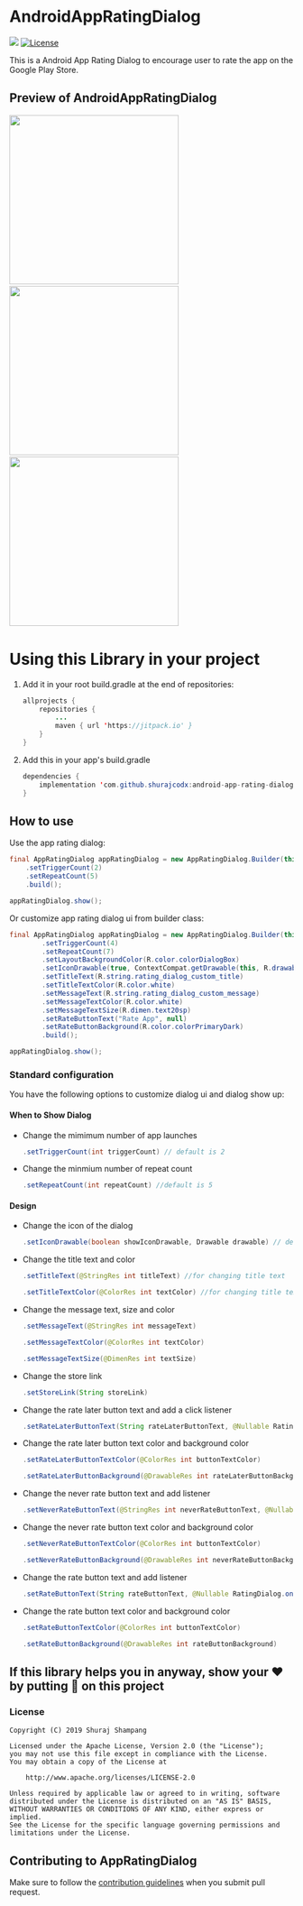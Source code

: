 # AndroidAppRatingDialog
[![](https://jitpack.io/v/shurajcodx/android-app-rating-dialog.svg)](https://jitpack.io/#shurajcodx/android-app-rating-dialog) [![License](https://img.shields.io/badge/License-Apache%202.0-blue.svg)](https://opensource.org/licenses/Apache-2.0)

This is a Android App Rating Dialog to encourage user to rate the app on the Google Play Store.

## Preview of AndroidAppRatingDialog
<img src="https://github.com/shurajcodx/android-app-rating-dialog/blob/development/preview/sample1.png" height="300em" />&nbsp; <img src="https://github.com/shurajcodx/android-app-rating-dialog/blob/development/preview/sample3.png" height="300em" />&nbsp; <img src="https://github.com/shurajcodx/android-app-rating-dialog/blob/development/preview/sample2.png" height="300em" />&nbsp;

# Using this Library in your project

1. Add it in your root build.gradle at the end of repositories:

    ```java
    allprojects {
        repositories {
            ...
            maven { url 'https://jitpack.io' }
        }
    }
    ```

2. Add this in your app's build.gradle

    ```java
    dependencies {
        implementation 'com.github.shurajcodx:android-app-rating-dialog:1.0.5'
    }
    ```

## How to use

Use the app rating dialog:
```java
final AppRatingDialog appRatingDialog = new AppRatingDialog.Builder(this)
    .setTriggerCount(2)
    .setRepeatCount(5)
    .build();

appRatingDialog.show();
```
Or customize app rating dialog ui from builder class:   

```java
final AppRatingDialog appRatingDialog = new AppRatingDialog.Builder(this)
        .setTriggerCount(4)
        .setRepeatCount(7)
        .setLayoutBackgroundColor(R.color.colorDialogBox)
        .setIconDrawable(true, ContextCompat.getDrawable(this, R.drawable.love))
        .setTitleText(R.string.rating_dialog_custom_title)
        .setTitleTextColor(R.color.white)
        .setMessageText(R.string.rating_dialog_custom_message)
        .setMessageTextColor(R.color.white)
        .setMessageTextSize(R.dimen.text20sp)
        .setRateButtonText("Rate App", null)
        .setRateButtonBackground(R.color.colorPrimaryDark)
        .build();

appRatingDialog.show();
```


### Standard configuration
You have the following options to customize dialog ui and dialog show up:

#### When to Show Dialog

- Change the mimimum number of app launches
    ```java
    .setTriggerCount(int triggerCount) // default is 2
    ```
- Change the minmium number of repeat count
    ```java
    .setRepeatCount(int repeatCount) //default is 5
    ```

 #### Design

 - Change the icon of the dialog
    ```java
    .setIconDrawable(boolean showIconDrawable, Drawable drawable) // default icon isn't show
    ```

 - Change the title text and color
    ```java
    .setTitleText(@StringRes int titleText) //for changing title text

    .setTitleTextColor(@ColorRes int textColor) //for changing title text color
    ```

- Change the message text, size and color
    ```java
    .setMessageText(@StringRes int messageText)

    .setMessageTextColor(@ColorRes int textColor)

    .setMessageTextSize(@DimenRes int textSize)
    ```

- Change the store link
    ```java
    .setStoreLink(String storeLink)
    ```

- Change the rate later button text and add a click listener
    ```java
    .setRateLaterButtonText(String rateLaterButtonText, @Nullable RatingDialog.onRemindMeLater onRateLaterClickListener)
    ```

- Change the rate later button text color and background color
    ```java
    .setRateLaterButtonTextColor(@ColorRes int buttonTextColor)

    .setRateLaterButtonBackground(@DrawableRes int rateLaterButtonBackground)
    ```

- Change the never rate button text and add listener
    ```java
    .setNeverRateButtonText(@StringRes int neverRateButtonText, @Nullable RatingDialog.onNever onRateLaterClickListener)
    ```

- Change the never rate button text color and background color
    ```java
    .setNeverRateButtonTextColor(@ColorRes int buttonTextColor)

    .setNeverRateButtonBackground(@DrawableRes int neverRateButtonBackground)
    ```
- Change the rate button text and add listener
    ```java
    .setRateButtonText(String rateButtonText, @Nullable RatingDialog.onRate onRateClickListener) // default listener redirect user to google play store 
    ```

- Change the rate button text color and background color
    ```java
    .setRateButtonTextColor(@ColorRes int buttonTextColor)

    .setRateButtonBackground(@DrawableRes int rateButtonBackground)
    ```


## If this library helps you in anyway, show your ❤️ by putting 🌟 on this project

### License
```
Copyright (C) 2019 Shuraj Shampang

Licensed under the Apache License, Version 2.0 (the "License");
you may not use this file except in compliance with the License.
You may obtain a copy of the License at

    http://www.apache.org/licenses/LICENSE-2.0

Unless required by applicable law or agreed to in writing, software
distributed under the License is distributed on an "AS IS" BASIS,
WITHOUT WARRANTIES OR CONDITIONS OF ANY KIND, either express or implied.
See the License for the specific language governing permissions and
limitations under the License.
```

## Contributing to AppRatingDialog
Make sure to follow the [contribution guidelines](CONTRIBUTING.md) when you submit pull request.
